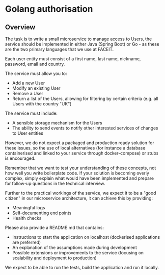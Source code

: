 # Golang authorisation

## Overview

The task is to write a small microservice to manage access to Users, the service should be implemented in either Java (Spring Boot) or Go - as these are the two primary languages that we use at FACEIT.

Each user entity must consist of a first name, last name, nickname, password, email and country.

The service must allow you to:

- Add a new User
- Modify an existing User
- Remove a User
- Return a list of the Users, allowing for filtering by certain criteria (e.g. all Users with the country "UK")

The service must include:

- A sensible storage mechanism for the Users
- The ability to send events to notify other interested services of changes to User entities

However, we do not expect a packaged and production ready solution for these issues, so the use of local alternatives (for instance a database containerised and linked to your service through docker-compose) or stubs is encouraged.

Remember that we want to test your understanding of these concepts, not how well you write boilerplate code. If your solution is becoming overly complex, simply explain what would have been implemented and prepare for follow-up questions in the technical interview.

Further to the practical workings of the service, we expect it to be a "good citizen" in our microservice architecture, it can achieve this by providing:

- Meaningful logs
- Self-documenting end points
- Health checks

Please also provide a README.md that contains:

- Instructions to start the application on localhost (dockerised applications are preferred)
- An explanation of the assumptions made during development
- Possible extensions or improvements to the service (focusing on scalability and deployment to production)

We expect to be able to run the tests, build the application and run it locally.
